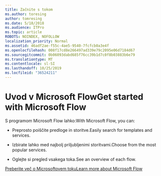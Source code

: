 ```yaml
---
title: Začnite s tokom
ms.author: toresing
author: tomresing
ms.date: 5/18/2018
ms.audience: ITPro
ms.topic: article
ROBOTS: NOINDEX, NOFOLLOW
localization_priority: Normal
ms.assetid: 46adf2ae-f55c-4ae5-9540-7fcfcb0a3e4f
ms.openlocfilehash: 008f17cd8e266497ad339e79c2095e06d7184d67
ms.sourcegitcommit: 0b06093dabd685f76cc39b1d7c0f8b03883b6e79
ms.translationtype: MT
ms.contentlocale: sl-SI
ms.lasthandoff: 10/25/2019
ms.locfileid: "36524211"
---
```

# <a name="get-started-with-microsoft-flow"></a><span data-ttu-id="3671f-102">Uvod v Microsoft Flow</span><span class="sxs-lookup"><span data-stu-id="3671f-102">Get started with Microsoft Flow</span></span>

<span data-ttu-id="3671f-103">S programom Microsoft Flow lahko:</span><span class="sxs-lookup"><span data-stu-id="3671f-103">With Microsoft Flow, you can:</span></span>
  
- <span data-ttu-id="3671f-104">Preprosto poiščite predloge in storitve.</span><span class="sxs-lookup"><span data-stu-id="3671f-104">Easily search for templates and services.</span></span>
    
- <span data-ttu-id="3671f-105">Izbirate lahko med najbolj priljubljenimi storitvami.</span><span class="sxs-lookup"><span data-stu-id="3671f-105">Choose from the most popular services.</span></span>
    
- <span data-ttu-id="3671f-106">Oglejte si pregled vsakega toka.</span><span class="sxs-lookup"><span data-stu-id="3671f-106">See an overview of each flow.</span></span>
    
[<span data-ttu-id="3671f-107">Preberite več o Microsoftovem toku</span><span class="sxs-lookup"><span data-stu-id="3671f-107">Learn more about Microsoft Flow</span></span>](https://go.microsoft.com/fwlink/?linkid=874446)
  

